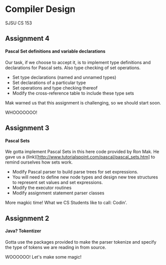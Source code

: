 # Compiler Design
SJSU CS 153

## Assignment 4
#### Pascal Set definitions and variable declarations
Our task, if we choose to accept it, is to implement type definitions and declarations for Pascal sets. Also type checking of set operations.
* Set type declarations (named and unnamed types)
* Set declarations of a particular type
* Set operations and type checking thereof
* Modify the cross-reference table to include these type sets

Mak warned us that this assignment is challenging, so we should start soon.

WHOOOOOOO!

## Assignment 3
#### Pascal Sets
We gotta implement Pascal Sets in this here code provided by Ron Mak.
He gave us a (link)[http://www.tutorialspoint.com/pascal/pascal_sets.htm] to remind ourselves how sets work.

* Modify Pascal parser to build parse trees for set expressions.
* You will need to define new node types and design new tree structures to represent set values and set expressions.
* Modify the executor routines 
* Modify assignment statement parser classes
 
More magkic time! What we CS Students like to call: Codin'.

## Assignment 2
#### Java? Tokentizer
Gotta use the packages provided to make the
parser tokenize and specify the type of tokens
we are reading in from source.

WOOOOOO! Let's make some magic!

